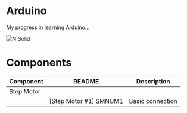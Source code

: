 # Arduino
My progress in learning Arduino...

![N|Solid](https://upload.wikimedia.org/wikipedia/commons/thumb/3/38/Arduino_Uno_-_R3.jpg/220px-Arduino_Uno_-_R3.jpg)

# Components
| Component | README | Description |
| ------ | ------ | ------ |
| Step Motor |
|  | [Step Motor #1] [SMNUM1] | Basic connection



   [SMNUM1]: <https://github.com/NetPumi2/Arduino/blob/master/Basic/StepMotor/StepMotorBasicConnection/README.md>
